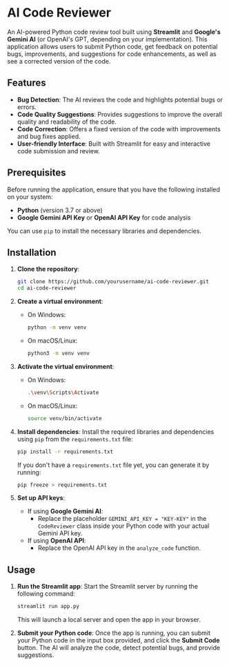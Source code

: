 # AI Code Reviewer

An AI-powered Python code review tool built using **Streamlit** and **Google's Gemini AI** (or OpenAI's GPT, depending on your implementation). This application allows users to submit Python code, get feedback on potential bugs, improvements, and suggestions for code enhancements, as well as see a corrected version of the code.

## Features

- **Bug Detection**: The AI reviews the code and highlights potential bugs or errors.
- **Code Quality Suggestions**: Provides suggestions to improve the overall quality and readability of the code.
- **Code Correction**: Offers a fixed version of the code with improvements and bug fixes applied.
- **User-friendly Interface**: Built with Streamlit for easy and interactive code submission and review.

## Prerequisites

Before running the application, ensure that you have the following installed on your system:

- **Python** (version 3.7 or above)
- **Google Gemini API Key** or **OpenAI API Key** for code analysis

You can use `pip` to install the necessary libraries and dependencies.

## Installation

1. **Clone the repository**:
    ```bash
    git clone https://github.com/yourusername/ai-code-reviewer.git
    cd ai-code-reviewer
    ```

2. **Create a virtual environment**:
    - On Windows:
      ```bash
      python -m venv venv
      ```
    - On macOS/Linux:
      ```bash
      python3 -m venv venv
      ```

3. **Activate the virtual environment**:
    - On Windows:
      ```bash
      .\venv\Scripts\Activate
      ```
    - On macOS/Linux:
      ```bash
      source venv/bin/activate
      ```

4. **Install dependencies**:
    Install the required libraries and dependencies using `pip` from the `requirements.txt` file:
    ```bash
    pip install -r requirements.txt
    ```

    If you don't have a `requirements.txt` file yet, you can generate it by running:
    ```bash
    pip freeze > requirements.txt
    ```

5. **Set up API keys**:
    - If using **Google Gemini AI**: 
      - Replace the placeholder `GEMINI_API_KEY = "KEY-KEY"` in the `CodeReviewer` class inside your Python code with your actual Gemini API key.
    - If using **OpenAI API**: 
      - Replace the OpenAI API key in the `analyze_code` function.

## Usage

1. **Run the Streamlit app**:
    Start the Streamlit server by running the following command:
    ```bash
    streamlit run app.py
    ```
    This will launch a local server and open the app in your browser.

2. **Submit your Python code**:
    Once the app is running, you can submit your Python code in the input box provided, and click the **Submit Code** button. The AI will analyze the code, detect potential bugs, and provide suggestions.
